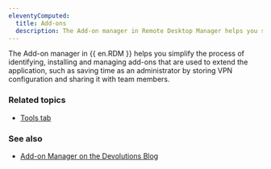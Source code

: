 ```yaml
---
eleventyComputed:
  title: Add-ons
  description: The Add-on manager in Remote Desktop Manager helps you simplify the process of identifying, installing and managing add-ons that are used to extend the application, such as saving time as an administrator by storing VPN configuration and sharing it with team members.
---
```


The Add-on manager in {{ en.RDM }} helps you simplify the process of identifying, installing and managing add-ons that are used to extend the application, such as saving time as an administrator by storing VPN configuration and sharing it with team members.

### Related topics  

* [Tools tab](https://docs.devolutions.net/rdm/windows/commands/tools/#managers)   

### See also  

* [Add-on Manager on the Devolutions Blog](https://blog.devolutions.net/2019/06/improved-feature-rdm-add-on-manager/)